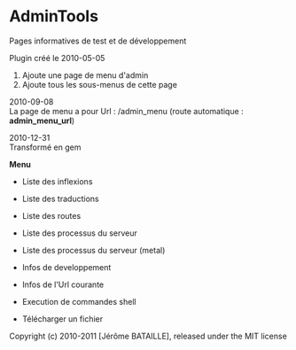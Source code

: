 # AdminTools

Pages informatives de test et de développement

Plugin créé le 2010-05-05

1. Ajoute une page de menu d'admin
2. Ajoute tous les sous-menus de cette page

2010-09-08  
La page de menu a pour Url : /admin_menu (route automatique : **admin_menu_url**)

2010-12-31  
Transformé en gem  

**Menu**

* Liste des inflexions
* Liste des traductions
* Liste des routes  

* Liste des processus du serveur
* Liste des processus du serveur (metal)  

* Infos de developpement
* Infos de l'Url courante  

* Execution de commandes shell
* Télécharger un fichier

Copyright (c) 2010-2011 [Jérôme BATAILLE], released under the MIT license
